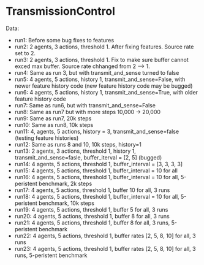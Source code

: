 # TransmissionControl

Data:
- run1: Before some bug fixes to features
- run2: 2 agents, 3 actions, threshold 1. After fixing features. Source rate set to 2.
- run3: 2 agents, 3 actions, threshold 1. Fix to make sure buffer cannot exced max buffer. Source rate chhanged from 2 --> 1.
- run4: Same as run 3, but with transmit_and_sense turned to false
- run5: 4 agents, 5 actions, history 1, transmit_and_sense=False, with newer feature history code (new feature history code may be bugged)
- run6: 4 agents, 5 actions, history 1, transmit_and_sense=True, with older feature history code 
- run7: Same as run6, but with transmit_and_sense=False
- run8: Same as run7 but with more steps 10,000 -> 20,000
- run9: Same as run7, 20k steps
- run10: Same as run8, 10k steps
- run11: 4, agents, 5 actions, history = 3, transmit_and_sense=false (testing feature histories)
- run12: Same as runs 8 and 10, 10k steps, history=1
- run13: 2 agents, 3 actions, threshold 1, history 1, transmit_and_sense=fasle, buffer_iterval = [2, 5] (bugged)
- run14: 4 agents, 5 actions, threshold 1, buffer_interval = [3, 3, 3, 3]
- run15: 4 agents, 5 actions, threshold 1, buffer_interval = 10 for all
- run16: 4 agents, 5 actions, threshold 1, buffer_interval = 10 for all, 5-peristent benchmark, 2k steps
- run17: 4 agents, 5 actions, threshold 1, buffer 10 for all, 3 runs
- run18: 4 agents, 5 actions, threshold 1, buffer_interval = 10 for all, 5-peristent benchmark, 10k steps
- run19: 4 agents, 5 actions, threshold 1, buffer 5 for all, 3 runs
- run20: 4 agents, 5 actions, threshold 1, buffer 8 for all, 3 runs
- run21: 4 agents, 5 actions, threshold 1, buffer 8 for all, 3 runs, 5-peristent benchmark
- run22: 4 agents, 5 actions, threshold 1, buffer rates [2, 5, 8, 10] for all, 3 runs
- run23: 4 agents, 5 actions, threshold 1, buffer rates [2, 5, 8, 10] for all, 3 runs, 5-peristent benchmark




